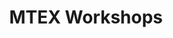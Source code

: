 ---
title: MTEX Workshops
search: exclude
layout: redirect
redirect_url: workshop22?
permalink: workshops
---